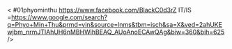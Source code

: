 < #01phyominthu https://www.facebook.com/BlackC0d3rZ IT/IS =https://www.google.com/search?q=Phyo+Min+Thu&prmd=vin&source=lnms&tbm=isch&sa=X&ved=2ahUKEwjbm_nrmJTlAhUH6nMBHWihBEAQ_AUoAnoECAwQAg&biw=360&bih=625 /> 
